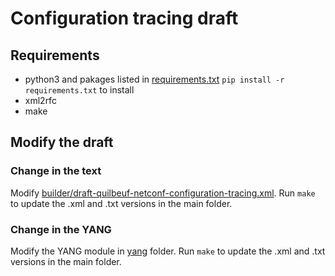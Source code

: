 # Configuration tracing draft

## Requirements

 * python3 and pakages listed in [requirements.txt](requirements.txt) `pip install -r requirements.txt` to install
 * xml2rfc
 * make

## Modify the draft

### Change in the text

Modify [builder/draft-quilbeuf-netconf-configuration-tracing.xml](builder/draft-quilbeuf-netconf-configuration-tracing.xml).
Run `make` to update the .xml and .txt versions in the main folder.

### Change in the YANG

Modify the YANG module in [yang](yang) folder. Run `make` to update the .xml and .txt versions in the main folder.


